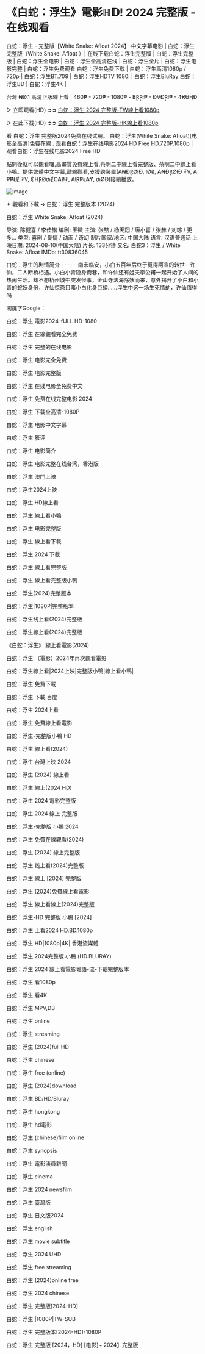<h1>《白蛇：浮生》電影ℍ𝔻! 2024 完整版 - 在线观看</h1>

白蛇：浮生 - 完整版【White Snake: Afloat 2024】 中文字幕电影 | 白蛇：浮生完整版（White Snake: Afloat ）| 在线下载白蛇：浮生完整版 | 白蛇：浮生完整版 | 白蛇：浮生全电影 | 白蛇：浮生全高清在线 | 白蛇：浮生全片 | 白蛇：浮生电影完整 | 白蛇：浮生免费观看 白蛇：浮生免费下载 | 白蛇：浮生高清1080p / 720p | 白蛇：浮生BT.709 | 白蛇：浮生HDTV 1080i | 白蛇：浮生BluRay 白蛇：浮生BD | 白蛇：浮生4K |

台灣 ₦Ø.1 高清正版線上看 | 460₱ - 720₱ - 1080₱ - ฿ⱤⱤł₱ - ĐVĐⱤł₱ - 4₭ɄⱧĐ

▷ 立即观看(HD) ➲➲ [白蛇：浮生 2024 完整版-TW線上看1080p](https://hdmoviesworld.xyz/zh/movie/1207123)

▷ 在此下载(HD) ➲➲ [白蛇：浮生 2024 完整版-HK線上看1080p](https://hdworldmovie.com/zh/movie/1207123)

看 白蛇：浮生 完整版2024免费在线试用。 白蛇：浮生(White Snake: Afloat)[电影全高清]免費在線 . 观看白蛇：浮生在线电影2024 HD Free HD.720P.1080p | 观看白蛇：浮生在线电影2024 Free HD

點開後就可以觀看囉,高畫質免費線上看,茶啊二中線上看完整版、茶啊二中線上看小鴨。提供繁體中文字幕,離線觀看,支援跨裝置(₳₦ĐⱤØłĐ, łØ₴, ₳₦ĐⱤØłĐ ₮V, ₳₱₱ⱠɆ ₮V, ₵ⱧⱤØ₥Ɇ₵₳₴₮, ₳łⱤ₱Ⱡ₳Ɏ, ₥ØĐ)接續播放。

![image](https://github.com/user-attachments/assets/f3628773-a829-4ae7-8253-a7da41244ed4)

✦ 觀看和下載 ➺ 白蛇：浮生 完整版本 (2024)

白蛇：浮生 White Snake: Afloat (2024)

导演: 陈健喜 / 李佳锴
编剧: 王微
主演: 张喆 / 杨天翔 / 唐小喜 / 张赫 / 刘琮 / 更多...
类型: 喜剧 / 爱情 / 动画 / 奇幻
制片国家/地区: 中国大陆
语言: 汉语普通话
上映日期: 2024-08-10(中国大陆)
片长: 133分钟
又名: 白蛇3：浮生 / White Snake: Afloat
IMDb: tt30836045

白蛇：浮生的剧情简介 · · · · · ·南宋临安，小白五百年后终于觅得阿宣的转世—许仙，二人断桥相遇。小白小青隐身街巷，和许仙还有姐夫李公甫一起开始了人间的热闹生活。却不想杭州城中突发怪事，金山寺法海除妖而来，意外揭开了小白和小青的蛇妖身份，许仙惊恐目睹小白化身巨蟒……浮生中这一场生死情劫，许仙值得吗

關鍵字Google：

白蛇：浮生 電影2024-fULL HD-1080

白蛇：浮生 在線觀看完全免费

白蛇：浮生 完整的在线电影

白蛇：浮生 电影完全免费

白蛇：浮生 电影完整版

白蛇：浮生 在线电影全免费中文

白蛇：浮生 免费在线完整电影 2024

白蛇：浮生 下载全高清-1080P

白蛇：浮生 电影中文字幕

白蛇：浮生 影评

白蛇：浮生 电影简介

白蛇：浮生 电影完整在线台湾，香港版

白蛇：浮生 澳門上映

白蛇：浮生2024上映

白蛇：浮生 HD線上看

白蛇：浮生 線上看小鴨

白蛇：浮生 电影完整版

白蛇：浮生 線上看下載

白蛇：浮生 2024 下載

白蛇：浮生 線上看完整版

白蛇：浮生 線上看完整版小鴨

白蛇：浮生(2024)完整版本

白蛇：浮生|1080P|完整版本

白蛇：浮生线上看(2024)完整版

白蛇：浮生線上看(2024)完整版

《白蛇：浮生》 線上看電影(2024)

白蛇：浮生 （電影）2024年再次觀看電影

白蛇：浮生線上看|2024上映|完整版小鴨|線上看小鴨|

白蛇：浮生 免費下載

白蛇：浮生 下載 百度

白蛇：浮生 2024上看

白蛇：浮生 免費線上看電影

白蛇：浮生-完整版小鴨 HD

白蛇：浮生 線上看(2024)

白蛇：浮生 台灣上映 2024

白蛇：浮生 (2024) 線上看

白蛇：浮生 線上(2024 HD)

白蛇：浮生 2024 電影完整版

白蛇：浮生 2024 線上 完整版

白蛇：浮生-完整版 小鴨 2024

白蛇：浮生 免費在線觀看(2024)

白蛇：浮生 [2024] 線上完整版

白蛇：浮生 线上看(2024)完整版

白蛇：浮生 線上 [2024] 完整版

白蛇：浮生 (2024)免費線上看電影

白蛇：浮生 線上看線上(2024)完整版

白蛇：浮生-HD 完整版 小鴨 [2024]

白蛇：浮生 上看2024 HD.BD.1080p

白蛇：浮生 HD|1080p|4K| 香港流媒體

白蛇：浮生 2024完整版 小鴨 (HD.BLURAY)

白蛇：浮生 2024 線上看電影粵語-流-下載完整版本

白蛇：浮生 看1080p

白蛇：浮生 看4K

白蛇：浮生 MPV,DB

白蛇：浮生 online

白蛇：浮生 streaming

白蛇：浮生 (2024)full HD

白蛇：浮生 chinese

白蛇：浮生 free (online)

白蛇：浮生 (2024)download

白蛇：浮生 BD/HD/Bluray

白蛇：浮生 hongkong

白蛇：浮生 hd電影

白蛇：浮生 (chinese)film online

白蛇：浮生 synopsis

白蛇：浮生 電影演員新聞

白蛇：浮生 cinema

白蛇：浮生 2024 newsfilm

白蛇：浮生 臺灣版

白蛇：浮生 日文版2024

白蛇：浮生 english

白蛇：浮生 movie subtitle

白蛇：浮生 2024 UHD

白蛇：浮生 free streaming

白蛇：浮生 (2024)online free

白蛇：浮生 2024 chinese

白蛇：浮生 完整版[2024-HD]

白蛇：浮生 |1080P|TW-SUB

白蛇：浮生 完整版本[2024-HD]-1080P

白蛇：浮生 完整版 [2024，HD] [电影]~ 2024】完整版
